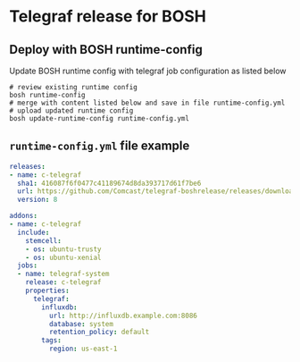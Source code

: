 # Telegraf release for BOSH

## Deploy with BOSH runtime-config

Update BOSH runtime config with telegraf job configuration as listed below

```shell
# review existing runtime config
bosh runtime-config
# merge with content listed below and save in file runtime-config.yml
# upload updated runtime config
bosh update-runtime-config runtime-config.yml
```

## `runtime-config.yml` file example

```yaml
releases:
- name: c-telegraf
  sha1: 416087f6f0477c41189674d8da393717d61f7be6
  url: https://github.com/Comcast/telegraf-boshrelease/releases/download/v8/c-telegraf-8.tgz
  version: 8

addons:
- name: c-telegraf
  include:
    stemcell:
    - os: ubuntu-trusty
    - os: ubuntu-xenial
  jobs:
  - name: telegraf-system
    release: c-telegraf
    properties:
      telegraf:
        influxdb:
          url: http://influxdb.example.com:8086
          database: system
          retention_policy: default
        tags:
          region: us-east-1
```
